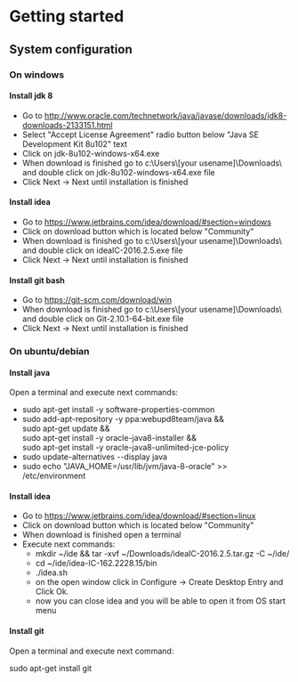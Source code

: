 # Getting started 
## System configuration
### On windows

#### Install jdk 8

 - Go to http://www.oracle.com/technetwork/java/javase/downloads/jdk8-downloads-2133151.html
 - Select "Accept License Agreement" radio button below "Java SE Development Kit 8u102" text
 - Click on jdk-8u102-windows-x64.exe
 - When download is finished go to c:\Users\\[your usename]\Downloads\ and double click on jdk-8u102-windows-x64.exe file
 - Click Next -> Next until installation is finished
 
#### Install idea

 - Go to https://www.jetbrains.com/idea/download/#section=windows
 - Click on download button which is located below "Community" 
 - When download is finished go to c:\Users\\[your usename]\Downloads\ and double click on ideaIC-2016.2.5.exe file
 - Click Next -> Next until installation is finished

#### Install git bash
 
 - Go to https://git-scm.com/download/win
 - When download is finished go to c:\Users\\[your usename]\Downloads\ and double click on Git-2.10.1-64-bit.exe file 
 - Click Next -> Next until installation is finished 
 
### On ubuntu/debian

#### Install java

Open a terminal and execute next commands:

 - sudo apt-get install -y software-properties-common 
 - sudo add-apt-repository -y ppa:webupd8team/java && \
  sudo apt-get update && \
  sudo apt-get install -y oracle-java8-installer && \
  sudo apt-get install -y oracle-java8-unlimited-jce-policy
 - sudo update-alternatives --display java
 - sudo echo "JAVA_HOME=/usr/lib/jvm/java-8-oracle" >> /etc/environment

#### Install idea
  - Go to https://www.jetbrains.com/idea/download/#section=linux
  - Click on download button which is located below "Community" 
  - When download is finished open a terminal
  - Execute next commands: 
      - mkdir ~/ide && tar -xvf ~/Downloads/ideaIC-2016.2.5.tar.gz -C ~/ide/
      - cd  ~/ide/idea-IC-162.2228.15/bin
      - ./idea.sh
      - on the open window click in Configure -> Create Desktop Entry and Click Ok.
      - now you can close idea and you will be able to open it from OS start menu

#### Install git

Open a terminal and execute next command:

sudo apt-get install git
